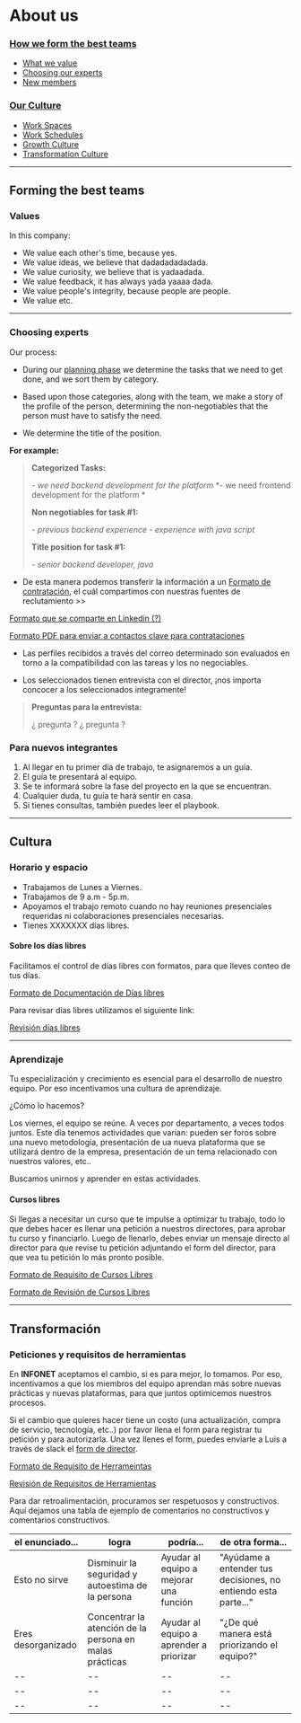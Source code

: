 # About us        

### [How we form the best teams](#forming-the-best-teams)

- [What we value](#Values)
- [Choosing our experts](#choosing-experts)
- [New members](#para-nuevos-integrantes)

### [Our Culture](#culture)

- [Work Spaces](#spaces)
- [Work Schedules](#schedules)
- [Growth Culture](#aprendizaje)
- [Transformation Culture](#transformación)

---

## Forming the best teams 

### Values

In this company:

- We value each other's time, because yes.
- We value ideas, we believe that dadadadadadada.
- We value curiosity, we believe that is yadaadada.
- We value feedback, it has always yada yaaaa dada. 
- We value people's integrity, because people are people. 
- We value etc.

---

### Choosing experts 

Our process:


- During our [planning phase](#x) we determine the tasks that we need to get done, and we sort them by category.

- Based upon those categories, along with the team, we make a story of the profile of the person, determining the non-negotiables that     the person must have to satisfy the need.

- We determine the title of the position.   


**For example:**

>**Categorized Tasks:**
>
>*- we need backend development for the platform*
>*- we need frontend development for the platform *
>
>**Non negotiables for task #1:**
>
>*- previous backend experience*
>*- experience with java script*
>
>**Title position for task #1:**
>
>*- senior backend developer, java*


- De esta manera podemos transferir la información a un [Formato de contratación](#contratación), el cuál compartimos con nuestras fuentes de reclutamiento >> 

[Formato que se comparte en Linkedin (?)](#linkedin)

[Formato PDF para enviar a contactos clave para contrataciones](#contrataciones)

- Las perfiles recibidos a través del correo determinado son evaluados en torno a la compatibilidad con las tareas y los no negociables.

- Los seleccionados tienen entrevista con el director, ¡nos importa concocer a los seleccionados integramente!

>**Preguntas para la entrevista:**
>
> ¿ pregunta ?
> ¿ pregunta  ?
 


### Para nuevos integrantes 

1. Al llegar en tu primer día de trabajo, te asignaremos a un guía.
2. El guía te presentará al equipo.
3. Se te informará sobre la fase del proyecto en la que se encuentran.
4. Cualquier duda, tu guía te hará sentir en casa.
5. Si tienes consultas, también puedes leer el playbook. 

---

## Cultura


### Horario y espacio

- Trabajamos de Lunes a Viernes.
- Trabajamos de 9 a.m - 5p.m.
- Apoyamos el trabajo remoto cuando no hay reuniones presenciales requeridas ni colaboraciones presenciales necesarias. 
- Tienes XXXXXXX días libres.

#### Sobre los días libres 

Facilitamos el control de días libres con formatos, para que lleves conteo de tus días.

[Formato de Documentación de Días libres](#)

Para revisar días libres utilizamos el siguiente link:

[Revisión días libres](#)

---

### Aprendizaje

Tu especialización y crecimiento es esencial para el desarrollo de nuestro equipo. Por eso incentivamos una cultura de aprendizaje.

¿Cómo lo hacemos?

Los viernes, el equipo se reúne. A veces por departamento, a veces todos juntos. 
Este día tenemos actividades que varían: pueden ser foros sobre una nuevo metodología, presentación de ua nueva plataforma que se utilizará dentro de la empresa, presentación de un tema relacionado con nuestros valores, etc..

Buscamos unirnos y aprender en estas actividades.

#### Cursos libres

Si llegas a necesitar un curso que te impulse a optimizar tu trabajo, todo lo que debes hacer es llenar una petición a nuestros directores, para aprobar tu curso y financiarlo. Luego de llenarlo, debes enviar un mensaje directo al director para que revise tu petición adjuntando el form del director, para que vea tu petición lo más pronto posible. 

[Formato de Requisito de Cursos Libres](#)

[Formato de Revisión de Cursos Libres](#)

---

## Transformación

### Peticiones y requisitos de herramientas

En **INFONET** aceptamos el cambio, si es para mejor, lo tomamos. Por eso, incentivamos a que los miembros del equipo aprendan más sobre nuevas prácticas y nuevas plataformas, para que juntos optimicemos nuestros procesos.

Si el cambio que quieres hacer tiene un costo (una actualización, compra de servicio, tecnología, etc..) por favor llena el form para registrar tu petición y para autorizarla. Una vez llenes el form, puedes enviarle a Luis a través de slack el [form de director](#). 

[Formato de Requisito de Herrameintas](#)

[Revisión de Requisitos de Herramientas](#)



Para dar retroalimentación, procuramos ser respetuosos y constructivos. Aquí dejamos una tabla de ejemplo de comentarios no constructivos y comentarios constructivos. 

el enunciado... | logra | podría... | de otra forma... 
-- | -- | -- | --
Esto no sirve | Disminuir la seguridad y autoestima de la persona | Ayudar al equipo a mejorar una función | "Ayúdame a entender tus decisiones, no entiendo esta parte..."
Eres desorganizado | Concentrar la atención de la persona en malas prácticas | Ayudar al equipo a aprender a priorizar | "¿De qué manera está priorizando el equipo?"
-- | -- | -- | --
-- | -- | -- | --
-- | -- | -- | --
